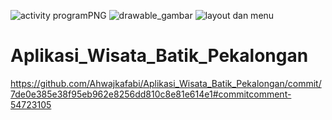 ![activity programPNG](https://user-images.githubusercontent.com/69799720/129021923-0f4ecbec-6467-4744-88e8-81d304c23806.PNG)
![drawable_gambar](https://user-images.githubusercontent.com/69799720/129021949-c9ed04ec-6524-41a5-9fe9-0d6e7377394a.PNG)
![layout dan menu](https://user-images.githubusercontent.com/69799720/129021966-707424f7-bbd7-4186-bf4d-e0f5046ca2fb.PNG)
# Aplikasi_Wisata_Batik_Pekalongan
https://github.com/Ahwajkafabi/Aplikasi_Wisata_Batik_Pekalongan/commit/7de0e385e38f95eb962e8256dd810c8e81e614e1#commitcomment-54723105
